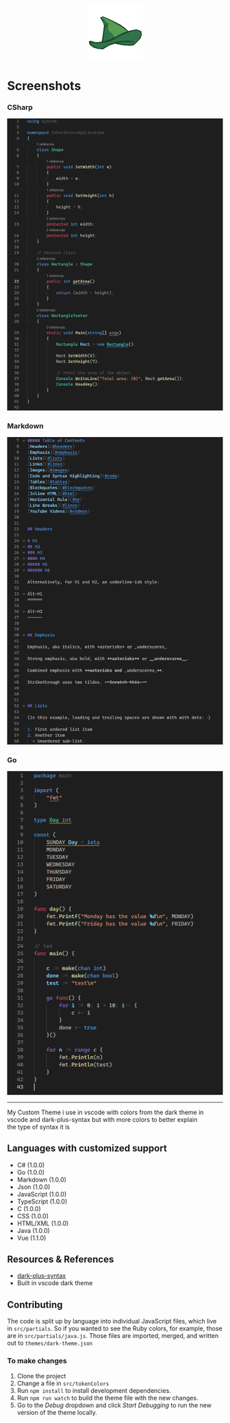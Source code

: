 <div align="center">
    <img src="https://raw.githubusercontent.com/IrishBruse/IrishBruse-Dark-Theme/master/assets/128.png" alt="logo">
</div>

# Screenshots

### CSharp
<img src="https://raw.githubusercontent.com/IrishBruse/IrishBruse-Dark-Theme/master/assets/Langs/cs.png" alt="logo">

### Markdown
<img src="https://raw.githubusercontent.com/IrishBruse/IrishBruse-Dark-Theme/master/assets/Langs/md.png" alt="logo">

### Go
<img src="https://raw.githubusercontent.com/IrishBruse/IrishBruse-Dark-Theme/master/assets/Langs/go.png" alt="logo">

---

My Custom Theme i use in vscode with colors from the dark theme in  
vscode and dark-plus-syntax but with more colors to better explain  
the type of syntax it is

## Languages with customized support
- C#          (1.0.0)
- Go          (1.0.0)
- Markdown    (1.0.0)
- Json        (1.0.0)
- JavaScript  (1.0.0)
- TypeScript  (1.0.0)
- C           (1.0.0)
- CSS         (1.0.0)
- HTML/XML    (1.0.0)
- Java        (1.0.0)
- Vue         (1.1.0)

## Resources & References

- [dark-plus-syntax](https://github.com/dunstontc/dark-plus-syntax)
- Built in vscode dark theme

## Contributing

The code is split up by language into individual JavaScript files, which live in `src/partials`.
So if you wanted to see the Ruby colors, for example, those are in `src/partials/java.js`.
Those files are imported, merged, and written out to `themes/dark-theme.json`

### To make changes

1. Clone the project
2. Change a file in `src/tokenColors`
2. Run `npm install` to install development dependencies.
3. Run `npm run watch` to build the theme file with the new changes.
4. Go to  the *Debug* dropdown and click *Start Debugging* to run the new version of the theme locally.
